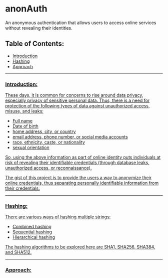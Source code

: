 # anonAuth

An anonymous authentication that allows users to access online services without revealing their identities.

<h2>Table of Contents:</h2>

<ul>
  <li><a href="#intro">Introduction</a></li>
  <li><a href="#hash">Hashing</a></li>
  <li><a href="#approach">Approach</li>
</ul>

<hr>

<h3 id="intro">Introduction:</h3>

These days, it is common for concerns to rise around data privacy, especially privacy of sensitive personal data. Thus, there is a need for protection of the following types of data against unauthorized access, misuse, and leaks:
<ul>
  <li>Full name</li>
  <li>Date of birth</li>
  <li>home address, city, or country</li>
  <li>email address, phone number, or social media accounts</li>
  <li>race, ethnicity, caste, or nationality</li>
  <li>sexual orientation</li>
</ul>

So, using the above information as part of online identity puts individuals at risk of revealing their identifiable credentials (through database leaks, unauthorized access, or reconnaissance).

The gist of this project is to provide the users a way to anonymize their online credentials, thus separating personally identifiable information from their credentials.

<hr>

<h3 id="hash">Hashing:</h3>

There are various ways of hashing multiple strings:
<ul>
  <li>Combined hashing</li>
  <li>Sequential hashing</li>
  <li>Hierarchical hashing</li>
</ul>

The hashing algorithms to be explored here are SHA1, SHA256, SHA384, and SHA512.

<hr>

<h3 id="approach">Approach:</h3>
